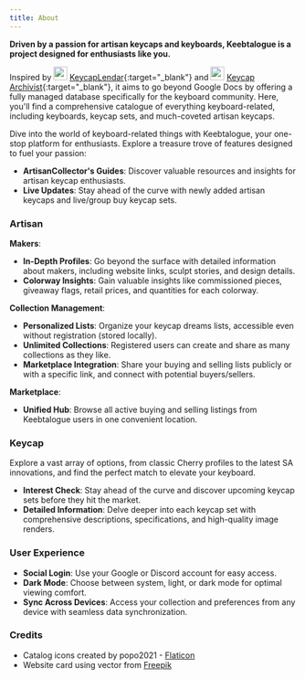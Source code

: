 ```yaml
---
title: About
---
```


**Driven by a passion for artisan keycaps and keyboards, Keebtalogue is a project designed for enthusiasts like you.**

Inspired by <img src="https://keycaplendar.firebaseapp.com/static/media/logo.74af9692.svg" height="24"/> [KeycapLendar](https://keycaplendar.firebaseapp.com/){:target="_blank"} and <img src="https://keycap-archivist.com/static/ka-logo-9ff13f494b24649d580620571cc9e040.svg" height="24" /> [Keycap Archivist](https://keycap-archivist.com){:target="_blank"},
it aims to go beyond Google Docs by offering a fully managed database specifically for the keyboard community. Here, you'll find a comprehensive catalogue of everything keyboard-related, including keyboards, keycap sets, and much-coveted artisan keycaps.

Dive into the world of keyboard-related things with Keebtalogue, your one-stop platform for enthusiasts. Explore a treasure trove of features designed to fuel your passion:

- **ArtisanCollector's Guides**: Discover valuable resources and insights for artisan keycap enthusiasts.
- **Live Updates**: Stay ahead of the curve with newly added artisan keycaps and live/group buy keycap sets.

### Artisan
**Makers**:
- **In-Depth Profiles**: Go beyond the surface with detailed information about makers, including website links, sculpt stories, and design details.
- **Colorway Insights**: Gain valuable insights like commissioned pieces, giveaway flags, retail prices, and quantities for each colorway.

**Collection Management**:
- **Personalized Lists**: Organize your keycap dreams lists, accessible even without registration (stored locally).
- **Unlimited Collections**: Registered users can create and share as many collections as they like.
- **Marketplace Integration**: Share your buying and selling lists publicly or with a specific link, and connect with potential buyers/sellers.

**Marketplace**:
- **Unified Hub**: Browse all active buying and selling listings from Keebtalogue users in one convenient location.

### Keycap
Explore a vast array of options, from classic Cherry profiles to the latest SA innovations, and find the perfect match to elevate your keyboard.
- **Interest Check**: Stay ahead of the curve and discover upcoming keycap sets before they hit the market.
- **Detailed Information**: Delve deeper into each keycap set with comprehensive descriptions, specifications, and high-quality image renders.

### User Experience
- **Social Login**: Use your Google or Discord account for easy access.
- **Dark Mode**: Choose between system, light, or dark mode for optimal viewing comfort.
- **Sync Across Devices**: Access your collection and preferences from any device with seamless data synchronization.

### Credits
- Catalog icons created by popo2021 - [Flaticon](https://www.flaticon.com/free-icon/catalog_5832440)
- Website card using vector from [Freepik](https://www.freepik.com/free-vector/technology-background_4219798.htm)
